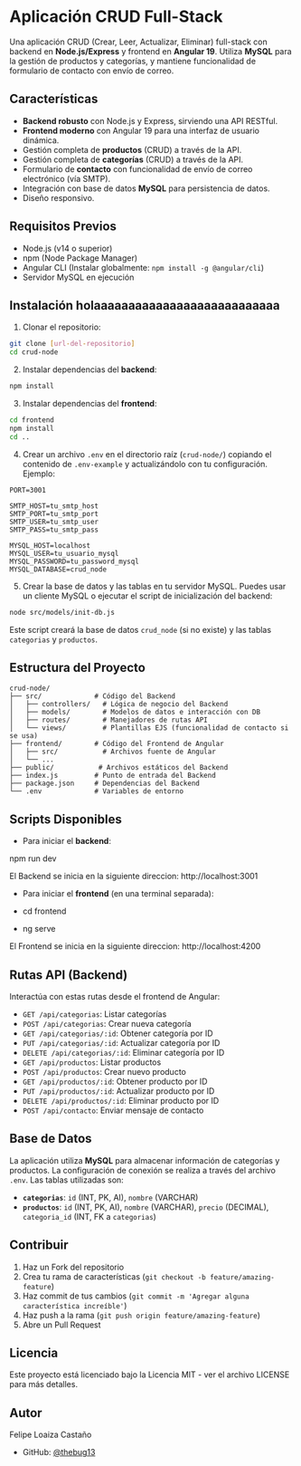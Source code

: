 # Aplicación CRUD Full-Stack

Una aplicación CRUD (Crear, Leer, Actualizar, Eliminar) full-stack con backend en **Node.js/Express** y frontend en **Angular 19**. Utiliza **MySQL** para la gestión de productos y categorías, y mantiene funcionalidad de formulario de contacto con envío de correo.

## Características

- **Backend robusto** con Node.js y Express, sirviendo una API RESTful.
- **Frontend moderno** con Angular 19 para una interfaz de usuario dinámica.
- Gestión completa de **productos** (CRUD) a través de la API.
- Gestión completa de **categorías** (CRUD) a través de la API.
- Formulario de **contacto** con funcionalidad de envío de correo electrónico (vía SMTP).
- Integración con base de datos **MySQL** para persistencia de datos.
- Diseño responsivo.

## Requisitos Previos

- Node.js (v14 o superior)
- npm (Node Package Manager)
- Angular CLI (Instalar globalmente: `npm install -g @angular/cli`)
- Servidor MySQL en ejecución

## Instalación holaaaaaaaaaaaaaaaaaaaaaaaaaaa

1. Clonar el repositorio:
```bash
git clone [url-del-repositorio]
cd crud-node
```

2. Instalar dependencias del **backend**:
```bash
npm install
```

3. Instalar dependencias del **frontend**:
```bash
cd frontend
npm install
cd ..
```

4. Crear un archivo `.env` en el directorio raíz (`crud-node/`) copiando el contenido de `.env-example` y actualizándolo con tu configuración. Ejemplo:
```env
PORT=3001

SMTP_HOST=tu_smtp_host
SMTP_PORT=tu_smtp_port
SMTP_USER=tu_smtp_user
SMTP_PASS=tu_smtp_pass

MYSQL_HOST=localhost
MYSQL_USER=tu_usuario_mysql
MYSQL_PASSWORD=tu_password_mysql
MYSQL_DATABASE=crud_node
```

5. Crear la base de datos y las tablas en tu servidor MySQL. Puedes usar un cliente MySQL o ejecutar el script de inicialización del backend:
```bash
node src/models/init-db.js
```
   Este script creará la base de datos `crud_node` (si no existe) y las tablas `categorias` y `productos`.

## Estructura del Proyecto

```
crud-node/
├── src/             # Código del Backend
│   ├── controllers/   # Lógica de negocio del Backend
│   ├── models/        # Modelos de datos e interacción con DB
│   ├── routes/        # Manejadores de rutas API
│   └── views/         # Plantillas EJS (funcionalidad de contacto si se usa)
├── frontend/        # Código del Frontend de Angular
│   ├── src/           # Archivos fuente de Angular
│   └── ...
├── public/           # Archivos estáticos del Backend
├── index.js         # Punto de entrada del Backend
├── package.json     # Dependencias del Backend
└── .env             # Variables de entorno
```

## Scripts Disponibles

- Para iniciar el **backend**:

npm run dev


El Backend se inicia en la siguiente direccion: http://localhost:3001

- Para iniciar el **frontend** (en una terminal separada):

- cd frontend
- ng serve

El Frontend se inicia en la siguiente direccion: http://localhost:4200

## Rutas API (Backend)

Interactúa con estas rutas desde el frontend de Angular:

- `GET /api/categorias`: Listar categorías
- `POST /api/categorias`: Crear nueva categoría
- `GET /api/categorias/:id`: Obtener categoría por ID
- `PUT /api/categorias/:id`: Actualizar categoría por ID
- `DELETE /api/categorias/:id`: Eliminar categoría por ID
- `GET /api/productos`: Listar productos
- `POST /api/productos`: Crear nuevo producto
- `GET /api/productos/:id`: Obtener producto por ID
- `PUT /api/productos/:id`: Actualizar producto por ID
- `DELETE /api/productos/:id`: Eliminar producto por ID
- `POST /api/contacto`: Enviar mensaje de contacto

## Base de Datos

La aplicación utiliza **MySQL** para almacenar información de categorías y productos. La configuración de conexión se realiza a través del archivo `.env`. Las tablas utilizadas son:

- **`categorias`**: `id` (INT, PK, AI), `nombre` (VARCHAR)
- **`productos`**: `id` (INT, PK, AI), `nombre` (VARCHAR), `precio` (DECIMAL), `categoria_id` (INT, FK a `categorias`)

## Contribuir

1. Haz un Fork del repositorio
2. Crea tu rama de características (`git checkout -b feature/amazing-feature`)
3. Haz commit de tus cambios (`git commit -m 'Agregar alguna característica increíble'`)
4. Haz push a la rama (`git push origin feature/amazing-feature`)
5. Abre un Pull Request

## Licencia

Este proyecto está licenciado bajo la Licencia MIT - ver el archivo LICENSE para más detalles.

## Autor

Felipe Loaiza Castaño
- GitHub: [@thebug13](https://github.com/thebug13)
